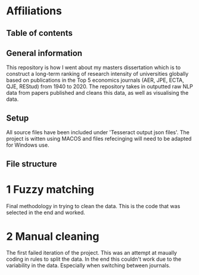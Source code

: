 # Affiliations

## Table of contents

## General information
This repository is how I went about my masters dissertation which is to construct a long-term ranking of research intensity of universities globally based on publications in the Top 5 economics journals (AER, JPE, ECTA, QJE, REStud) from 1940 to 2020.
The repository takes in outputted raw NLP data from papers published and cleans this data, as well as visualising the data. 

##

## Setup 
All source files have been included under 'Tesseract output json files'.
The project is witten using MACOS and files refecinging will need to be adapted for Windows use. 

## File structure
# 1 Fuzzy matching 
Final methodology in trying to clean the data. This is the code that was selected in the end and worked. 

# 2 Manual cleaning
The first failed iteration of the project. This was an attempt at maually coding in rules to split the data. In the end this couldn't work due to the variability in the data. Especially when switching between journals.
